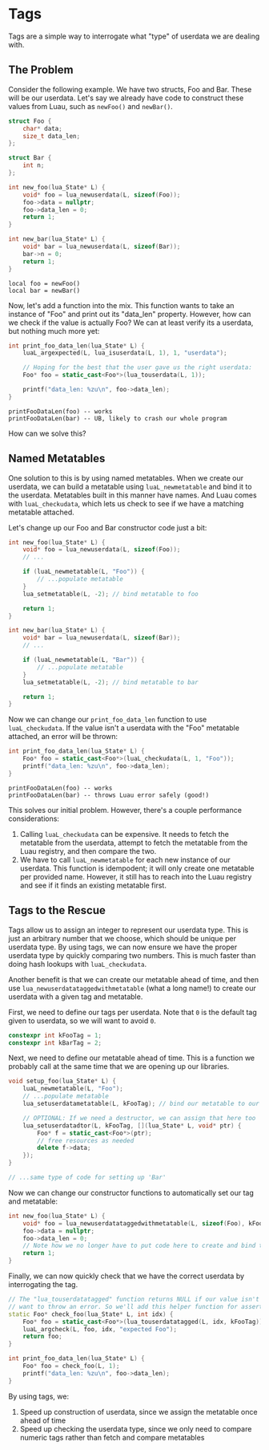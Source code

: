 # Tags

Tags are a simple way to interrogate what "type" of userdata we are dealing with.

## The Problem

Consider the following example. We have two structs, Foo and Bar. These will be our userdata. Let's say we already have code to construct these values from Luau, such as `newFoo()` and `newBar()`.
```cpp title="Userdata structs"
struct Foo {
	char* data;
	size_t data_len;
};

struct Bar {
	int n;
};

int new_foo(lua_State* L) {
	void* foo = lua_newuserdata(L, sizeof(Foo));
	foo->data = nullptr;
	foo->data_len = 0;
	return 1;
}

int new_bar(lua_State* L) {
	void* bar = lua_newuserdata(L, sizeof(Bar));
	bar->n = 0;
	return 1;
}
```

```luau title="Creating userdata from Luau"
local foo = newFoo()
local bar = newBar()
```

Now, let's add a function into the mix. This function wants to take an instance of "Foo" and print out its "data_len" property. However, how can we check if the value is actually Foo? We can at least verify its a userdata, but nothing much more yet:
```cpp title="Print Foo Data Length"
int print_foo_data_len(lua_State* L) {
	luaL_argexpected(L, lua_isuserdata(L, 1), 1, "userdata");

	// Hoping for the best that the user gave us the right userdata:
	Foo* foo = static_cast<Foo*>(lua_touserdata(L, 1));

	printf("data_len: %zu\n", foo->data_len);
}
```

```luau title="Luau Usage"
printFooDataLen(foo) -- works
printFooDataLen(bar) -- UB, likely to crash our whole program
```

How can we solve this?

## Named Metatables

One solution to this is by using named metatables. When we create our userdata, we can build a metatable using `luaL_newmetatable` and bind it to the userdata. Metatables built in this manner have names. And Luau comes with `luaL_checkudata`, which lets us check to see if we have a matching metatable attached.

Let's change up our Foo and Bar constructor code just a bit:
```cpp title="Named Metatables"
int new_foo(lua_State* L) {
	void* foo = lua_newuserdata(L, sizeof(Foo));
	// ...

	if (luaL_newmetatable(L, "Foo")) {
		// ...populate metatable
	}
	lua_setmetatable(L, -2); // bind metatable to foo

	return 1;
}

int new_bar(lua_State* L) {
	void* bar = lua_newuserdata(L, sizeof(Bar));
	// ...

	if (luaL_newmetatable(L, "Bar")) {
		// ...populate metatable
	}
	lua_setmetatable(L, -2); // bind metatable to bar

	return 1;
}
```

Now we can change our `print_foo_data_len` function to use `luaL_checkudata`. If the value isn't a userdata with the "Foo" metatable attached, an error will be thrown:
```cpp
int print_foo_data_len(lua_State* L) {
	Foo* foo = static_cast<Foo*>(luaL_checkudata(L, 1, "Foo"));
	printf("data_len: %zu\n", foo->data_len);
}
```

```luau title="Luau Usage"
printFooDataLen(foo) -- works
printFooDataLen(bar) -- throws Luau error safely (good!)
```

This solves our initial problem. However, there's a couple performance considerations:

1. Calling `luaL_checkudata` can be expensive. It needs to fetch the metatable from the userdata, attempt to fetch the metatable from the Luau registry, and then compare the two.
2. We have to call `luaL_newmetatable` for each new instance of our userdata. This function is idempodent; it will only create one metatable per provided name. However, it still has to reach into the Luau registry and see if it finds an existing metatable first.

## Tags to the Rescue

Tags allow us to assign an integer to represent our userdata type. This is just an arbitrary number that we choose, which should be unique per userdata type. By using tags, we can now ensure we have the proper userdata type by quickly comparing two numbers. This is much faster than doing hash lookups with `luaL_checkudata`.

Another benefit is that we can create our metatable ahead of time, and then use `lua_newuserdatataggedwithmetatable` (what a long name!) to create our userdata with a given tag and metatable.

First, we need to define our tags per userdata. Note that `0` is the default tag given to userdata, so we will want to avoid `0`.
```cpp title="Tag Definitions"
constexpr int kFooTag = 1;
constexpr int kBarTag = 2;
```

Next, we need to define our metatable ahead of time. This is a function we probably call at the same time that we are opening up our libraries.
```cpp
void setup_foo(lua_State* L) {
	luaL_newmetatable(L, "Foo");
	// ...populate metatable
	lua_setuserdatametatable(L, kFooTag); // bind our metatable to our tag

	// OPTIONAL: If we need a destructor, we can assign that here too
	lua_setuserdatadtor(L, kFooTag, [](lua_State* L, void* ptr) {
		Foo* f = static_cast<Foo*>(ptr);
		// free resources as needed
		delete f->data;
	});
}

// ...same type of code for setting up 'Bar'
```

Now we can change our constructor functions to automatically set our tag and metatable:
```cpp
int new_foo(lua_State* L) {
	void* foo = lua_newuserdatataggedwithmetatable(L, sizeof(Foo), kFooTag);
	foo->data = nullptr;
	foo->data_len = 0;
	// Note how we no longer have to put code here to create and bind the metatable (it's already done!)
	return 1;
}
```

Finally, we can now quickly check that we have the correct userdata by interrogating the tag.

```cpp
// The "lua_touserdatatagged" function returns NULL if our value isn't correct. But we
// want to throw an error. So we'll add this helper function for asserting the userdata:
static Foo* check_foo(lua_State* L, int idx) {
	Foo* foo = static_cast<Foo*>(lua_touserdatatagged(L, idx, kFooTag));
	luaL_argcheck(L, foo, idx, "expected Foo");
	return foo;
}

int print_foo_data_len(lua_State* L) {
	Foo* foo = check_foo(L, 1);
	printf("data_len: %zu\n", foo->data_len);
}
```

By using tags, we:

1. Speed up construction of userdata, since we assign the metatable once ahead of time
2. Speed up checking the userdata type, since we only need to compare numeric tags rather than fetch and compare metatables

